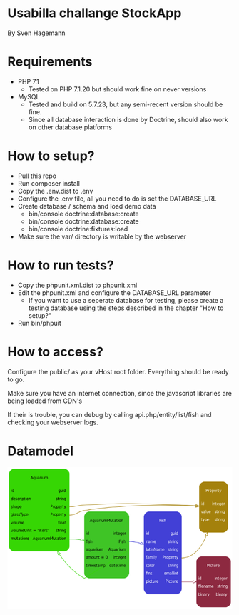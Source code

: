 # Usabilla challange StockApp
By Sven Hagemann

# Requirements
* PHP 7.1
    * Tested on PHP 7.1.20 but should work fine on never versions
* MySQL
    * Tested and build on 5.7.23, but any semi-recent version should be fine.
    * Since all database interaction is done by Doctrine, should also work on other database platforms 

# How to setup?
* Pull this repo
* Run composer install
* Copy the .env.dist to .env
* Configure the .env file, all you need to do is set the DATABASE_URL
* Create database / schema and load demo data
    * bin/console doctrine:database:create
    * bin/console doctrine:database:create
    * bin/console doctrine:fixtures:load
* Make sure the var/ directory is writable by the webserver

# How to run tests?
* Copy the phpunit.xml.dist to phpunit.xml
* Edit the phpunit.xml and configure the DATABASE_URL parameter
    * If you want to use a seperate database for testing, please create a testing database using the steps described in the chapter "How to setup?"  
* Run bin/phpuit

# How to access?
Configure the public/ as your vHost root folder. Everything should be ready to go.

Make sure you have an internet connection, since the javascript libraries are being loaded from CDN's 

If their is trouble, you can debug by calling api.php/entity/list/fish and checking your webserver logs.

# Datamodel
![IMAGE DATAMODEL](./model.png)